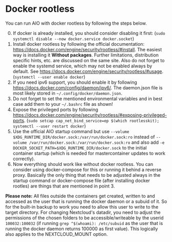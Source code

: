 # Docker rootless

You can run AIO with docker rootless by following the steps below.

0. If docker is already installed, you should consider disabling it first: (`sudo systemctl disable --now docker.service docker.socket`)
1. Install docker rootless by following the official documentation: https://docs.docker.com/engine/security/rootless/#install. The easiest way is installing it **Without packages**. Further limitations, distribution specific hints, etc. are discussed on the same site. Also do not forget to enable the systemd service, which may not be enabled always by default. See https://docs.docker.com/engine/security/rootless/#usage. (`systemctl --user enable docker`)
1. If you need ipv6 support, you should enable it by following https://docs.docker.com/config/daemon/ipv6/. The daemon.json file is most likely stored in `~/.config/docker/daemon.json`.
1. Do not forget to set the mentioned environmental variables and in best case add them to your `~/.bashrc` file as shown!
1. Expose the privileged ports by following https://docs.docker.com/engine/security/rootless/#exposing-privileged-ports. (`sudo setcap cap_net_bind_service=ep $(which rootlesskit); systemctl --user restart docker`)
1. Use the official AIO startup command but use `--volume $XDG_RUNTIME_DIR/docker.sock:/var/run/docker.sock:ro` instead of `--volume /var/run/docker.sock:/var/run/docker.sock:ro` and also add `-e DOCKER_SOCKET_PATH=$XDG_RUNTIME_DIR/docker.sock` to the initial container startup (which is needed for mastercontainer updates to work correctly).
1. Now everything should work like without docker rootless. You can consider using docker-compose for this or running it behind a reverse proxy. Basically the only thing that needs to be adjusted always in the startup command or docker-compose file (after installing docker rootles) are things that are mentioned in point 3.

**Please note:** All files outside the containers get created, written to and accessed as the user that is running the docker daemon or a subuid of it. So for the built-in backup to work you need to allow this user to write to the target directory. For changing Nextcloud's datadir, you need to adjust the permissions of the chosen folders to be accessible/writeable by the userid `100032:100032` (if running `grep ^$(whoami): /etc/subuid` as the user that is running the docker daemon returns 100000 as first value). This logically also applies to the NEXTCLOUD_MOUNT option.
